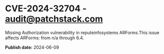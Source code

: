# CVE-2024-32704 - audit@patchstack.com

Missing Authorization vulnerability in reputeinfosystems ARForms.This issue affects ARForms: from n/a through 6.4.

**Publish date:** 2024-06-09
